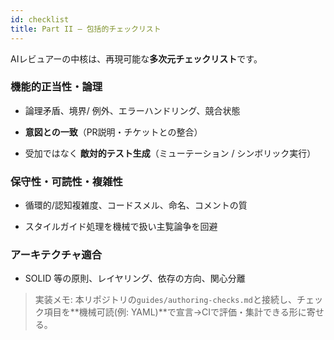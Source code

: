 ```yaml
---
id: checklist
title: Part II — 包括的チェックリスト
---
```


AIレビュアーの中核は、再現可能な**多次元チェックリスト**です。

### 機能的正当性・論理

- 論理矛盾、境界/ 例外、エラーハンドリング、競合状態

- **意図との一致**（PR説明・チケットとの整合）

- 受加ではなく **敵対的テスト生成**（ミューテーション / シンボリック実行）

### 保守性・可読性・複雑性

- 循環的/認知複雑度、コードスメル、命名、コメントの質

- スタイルガイド処理を機械で扱い主覧論争を回避

### アーキテクチャ適合

- SOLID 等の原則、レイヤリング、依存の方向、関心分離

> 実装メモ: 本リポジトリの`guides/authoring-checks.md`と接続し、チェック項目を**機械可読(例: YAML)**で宣言→CIで評価・集計できる形に寄せる。
